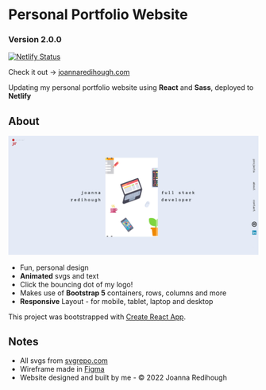 # Personal Portfolio Website

### **Version 2.0.0**

[![Netlify Status](https://api.netlify.com/api/v1/badges/b80b7382-2980-4949-b1a3-6af1daedede6/deploy-status)](https://app.netlify.com/sites/joannaredihough/deploys)

Check it out -> [joannaredihough.com](https://www.joannaredihough.com/)  

Updating my personal portfolio website using **React** and **Sass**, deployed to **Netlify**

## About

![screenshot of portfolio website](my-site.png "screenshot of my portfolio site")

* Fun, personal design
* **Animated** svgs and text
* Click the bouncing dot of my logo!
* Makes use of **Bootstrap 5** containers, rows, columns and more
* **Responsive** Layout - for mobile, tablet, laptop and desktop

This project was bootstrapped with [Create React App](https://github.com/facebook/create-react-app).

## Notes

* All svgs from [svgrepo.com](https://www.svgrepo.com/)
* Wireframe made in [Figma](https://www.figma.com/)
* Website designed and built by me - © 2022 Joanna Redihough
